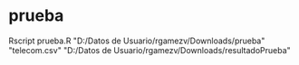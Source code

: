 # prueba

Rscript prueba.R "D:/Datos de Usuario/rgamezv/Downloads/prueba" "telecom.csv" "D:/Datos de Usuario/rgamezv/Downloads/resultadoPrueba"